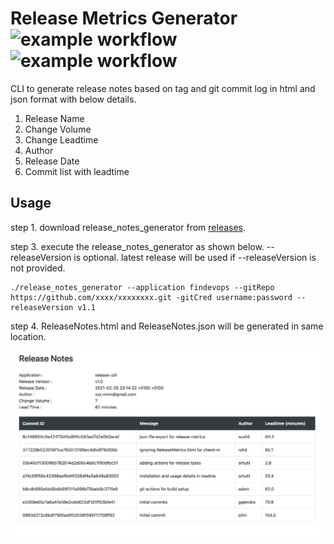 # Release Metrics Generator ![example workflow](https://github.com/smutil/release_notes_generator/actions/workflows/build-actions.yml/badge.svg) ![example workflow](https://github.com/smutil/release_notes_generator/actions/workflows/release-actions.yml/badge.svg)

CLI to generate release notes based on tag and git commit log in html and json format with below details.
1. Release Name
2. Change Volume
3. Change Leadtime
4. Author
5. Release Date
6. Commit list with leadtime


Usage
-----
 step 1. download release_notes_generator from <a href=https://github.com/smutil/release_notes_generator/releases>releases</a>. 
 
 step 3. execute the release_notes_generator as shown below. --releaseVersion is optional. latest release will be used if --releaseVersion is not provided.
 
 ```
 ./release_notes_generator --application findevops --gitRepo  https://github.com/xxxx/xxxxxxxx.git -gitCred username:password --releaseVersion v1.1
 ```
 step 4. ReleaseNotes.html and ReleaseNotes.json will be generated in same location.

 ![Alt text](docs/images/release_notes.png?raw=true "Title")

